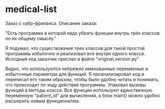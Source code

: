 # medical-list

Заказ с хабр-фриланса. Описание заказа:

"Есть программа в которой надо убрать функции внутрь трёх классов по их общему смыслу."

Я подумал, что существование трех классов для такой простой программы избыточно и реализовал все внутри одного класса. Исходный код заказчик прислал в файле "original_version.py"

Видно, что используются небрежно именованные переменные и избыточные параметры для функций. Я проанализировал код и переписал его таким образом, чтобы было удобно читать и понимать, что происходит по ходу действия программы. Упаковал вызовы функций в методы класса. Все функции используют единственную переменную "patient_id" для вычислений, а блок main() можно удобно расширить новым функционалом.

